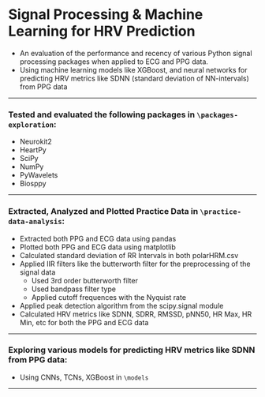 # Signal Processing & Machine Learning for HRV Prediction
- An evaluation of the performance and recency of various Python signal processing packages when applied to ECG and PPG data.
- Using machine learning models like XGBoost, and neural networks for predicting HRV metrics like SDNN (standard deviation of NN-intervals) from PPG data

---

### Tested and evaluated the following packages in `\packages-exploration`:
- Neurokit2
- HeartPy
- SciPy
- NumPy
- PyWavelets
- Biosppy

---

### Extracted, Analyzed and Plotted Practice Data in `\practice-data-analysis`:
- Extracted both PPG and ECG data using pandas
- Plotted both PPG and ECG data using matplotlib
- Calculated standard deviation of RR Intervals in both polarHRM.csv
- Applied IIR filters like the butterworth filter for the preprocessing of the signal data
  - Used 3rd order butterworth filter
  - Used bandpass filter type
  - Applied cutoff frequences with the Nyquist rate
- Applied peak detection algorithm from the scipy.signal module
- Calculated HRV metrics like SDNN, SDRR, RMSSD, pNN50, HR Max, HR Min, etc for both the PPG and ECG data

---

### Exploring various models for predicting HRV metrics like SDNN from PPG data:
- Using CNNs, TCNs, XGBoost in `\models`
---
